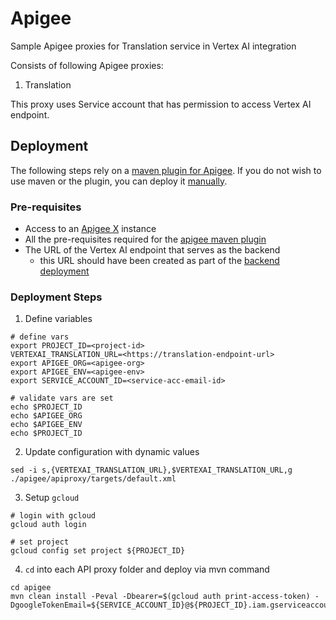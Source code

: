 # Apigee
Sample Apigee proxies for Translation service in Vertex AI integration

Consists of following Apigee proxies:
1. Translation

This proxy uses Service account that has permission to access Vertex AI endpoint.

## Deployment
The following steps rely on a [maven plugin for Apigee](https://github.com/apigee/apigee-deploy-maven-plugin/tree/hybrid). If you do not wish to use maven or the plugin, you can deploy it [manually](https://cloud.google.com/apigee/docs/api-platform/fundamentals/download-api-proxies#upload).

### Pre-requisites
* Access to an [Apigee X](htwtps://cloud.google.com/apigee/docs/api-platform/get-started/what-apigee) instance
* All the pre-requisites required for the [apigee maven plugin](https://github.com/apigee/apigee-deploy-maven-plugin/tree/hybrid)
* The URL of the Vertex AI endpoint that serves as the backend
  * this URL should have been created as part of the [backend deployment](../backend)

### Deployment Steps
1. Define variables
```
# define vars
export PROJECT_ID=<project-id>
VERTEXAI_TRANSLATION_URL=<https://translation-endpoint-url>
export APIGEE_ORG=<apigee-org>
export APIGEE_ENV=<apigee-env>
export SERVICE_ACCOUNT_ID=<service-acc-email-id>

# validate vars are set
echo $PROJECT_ID
echo $APIGEE_ORG
echo $APIGEE_ENV
echo $PROJECT_ID

```

2. Update configuration with dynamic values
```
sed -i s,{VERTEXAI_TRANSLATION_URL},$VERTEXAI_TRANSLATION_URL,g ./apigee/apiproxy/targets/default.xml
```

3. Setup `gcloud`
```
# login with gcloud
gcloud auth login

# set project
gcloud config set project ${PROJECT_ID}
```

4. `cd` into each API proxy folder and deploy via mvn command
```
cd apigee
mvn clean install -Peval -Dbearer=$(gcloud auth print-access-token) -DgoogleTokenEmail=${SERVICE_ACCOUNT_ID}@${PROJECT_ID}.iam.gserviceaccount.com

```
